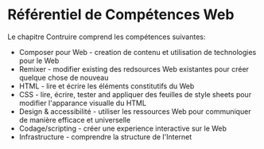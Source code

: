 Référentiel de Compétences Web
=====================

Le chapitre Contruire comprend les compétences suivantes:

* Composer pour Web - creation de contenu et utilisation de technologies pour le Web
* Remixer - modifier existing des redsources Web existantes pour créer quelque chose de nouveau
* HTML - lire et écrire les éléments constitutifs du Web
* CSS - lire, écrire, tester and appliquer des feuilles de style sheets pour modifier l'apparance visualle du HTML
* Design & accessibilité - utiliser les ressources Web pour communiquer de manière efficace et universelle
* Codage/scripting - créer une experience interactive sur le Web
* Infrastructure - comprendre la structure de l'Internet